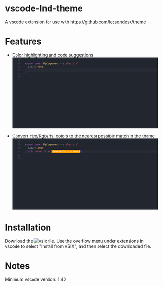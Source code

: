 # vscode-lnd-theme
A vscode extension for use with https://github.com/lessondesk/theme

# Features
 - Color highlighting and code suggestions
  ![](examples/example1.gif)

 - Convert Hex/Rgb/Hsl colors to the nearest possible match in the theme
  ![](examples/example2.gif)

# Installation
Download the ![vsix file](lnd-theme-0.0.1.vsix). Use the overflow menu under extensions in vscode to select "Install from VSIX", and then select the downloaded file.

# Notes
Minimum vscode version: 1.40
